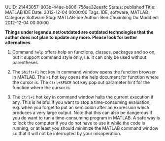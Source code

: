 UUID: 21443057-903b-44ae-b806-756ae32eeafc
Status: published
Title: MATLAB IDE
Date: 2012-12-04 00:00:00
Tags: IDE, software, MATLAB
Category: Software
Slug: MATLAB-ide
Author: Ben Chuanlong Du
Modified: 2012-12-04 00:00:00

**Things under legendu.net/outdated are outdated technologies that the author does not plan to update any more. Please look for better alternatives.**


1. Command `help` offers help on functions, classes, packages and so on, 
but it support command style only, 
i.e. it can only be used without parentheses.

2. The `Shift+F1` hot key in command window opens the function browser in MATLAB. 
The `F1` hot key opens the help document for function
where the cursor is. 
The `Ctrl+SPACE` hot key pop out parameter hint for the function where the cursor is.

3. The `Ctrl+C` hot key in command window halts the current execution if any. 
This is helpful if you want to stop a time-consuming evaluation, 
e.g. when you forget to put an semicolon 
after an expression which produces a very large output. 
Note that this can also be dangerous 
if you do want to run a time-consuming program in MATLAB. 
A safe way is to lock the computer 
if you do not have to use it while the code is running, 
or at least you should minimize the MATLAB command window 
so that it will not be interrupted by your misoperation.

